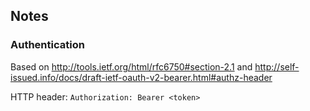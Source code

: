 ## Notes

### Authentication

Based on <http://tools.ietf.org/html/rfc6750#section-2.1> and <http://self-issued.info/docs/draft-ietf-oauth-v2-bearer.html#authz-header>

HTTP header: `Authorization: Bearer <token>`